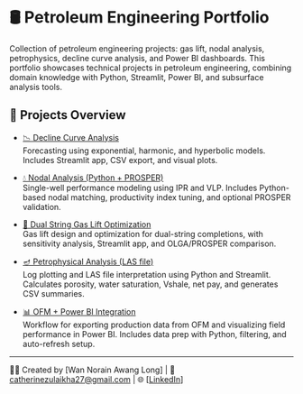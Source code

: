 # 🛢️ Petroleum Engineering Portfolio
Collection of petroleum engineering projects: gas lift, nodal analysis, petrophysics, decline curve analysis, and Power BI dashboards.
This portfolio showcases technical projects in petroleum engineering, combining domain knowledge with Python, Streamlit, Power BI, and subsurface analysis tools.

## 📁 Projects Overview

- [📉 Decline Curve Analysis](Decline_Curve_Analysis/)  
  Forecasting using exponential, harmonic, and hyperbolic models. Includes Streamlit app, CSV export, and visual plots.
  
- [💧 Nodal Analysis (Python + PROSPER)](Nodal%20Analysis/)    
  Single-well performance modeling using IPR and VLP. Includes Python-based nodal matching, productivity index tuning, and optional PROSPER validation.
    
- [🎯 Dual String Gas Lift Optimization](Gas_Lift_Optimization/)      
  Gas lift design and optimization for dual-string completions, with sensitivity analysis, Streamlit app, and OLGA/PROSPER comparison.
  
- [🪔 Petrophysical Analysis (LAS file)](petrophysics-analysis/)  
  Log plotting and LAS file interpretation using Python and Streamlit. Calculates porosity, water saturation, Vshale, net pay, and generates CSV summaries.
  
- [📊 OFM + Power BI Integration](Power%20BI%20%2B%20OFM%20Integration/)  
Workflow for exporting production data from OFM and visualizing field performance in Power BI. Includes data prep with Python, filtering, and auto-refresh setup.
---
👩‍💻 Created by [Wan Norain Awang Long] | 📧 catherinezulaikha27@gmail.com | 🌐 [[LinkedIn](https://linkedin.com/in/wannorainawanglong/)]
